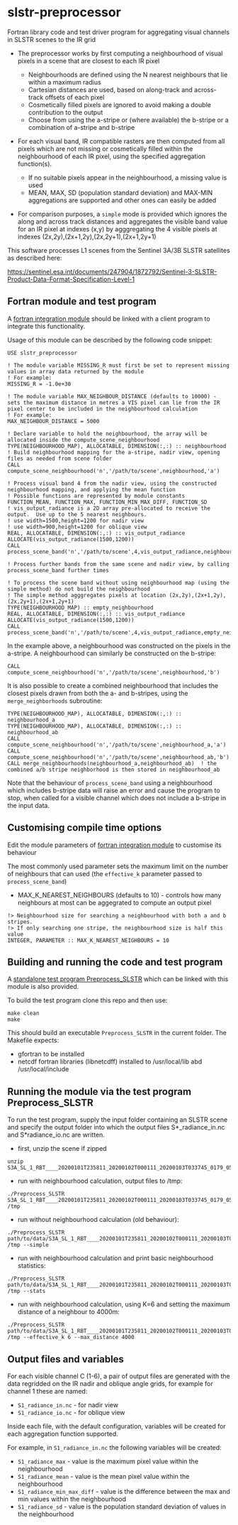 # slstr-preprocessor

Fortran library code and test driver program for aggregating visual channels in SLSTR scenes to the IR grid

* The preprocessor works by first computing a neighbourhood of visual pixels in a scene that are closest to each IR pixel
  
  * Neighbourhoods are defined using the N nearest neighbours that lie within a maximum radius
  * Cartesian distances are used, based on along-track and across-track offsets of each pixel
  * Cosmetically filled pixels are ignored to avoid making a double contribution to the output
  * Choose from using the a-stripe or (where available) the b-stripe or a combination of a-stripe and b-stripe
    
* For each visual band, IR compatible rasters are then computed from all pixels which are not missing or cosmetically filled within
  the neighbourhood of each IR pixel, using the specified aggregation function(s).

  * If no suitable pixels appear in the neighbourhood, a missing value is used
  * MEAN, MAX, SD (population standard deviation) and MAX-MIN aggregations are supported and other ones can easily be added
    
* For comparison purposes, a `simple` mode is provided which ignores the along and across track distances and aggregates the visible
  band value for an IR pixel at indexes (x,y) by agggregating the 4 visible pixels at indexes (2x,2y),(2x+1,2y),(2x,2y+1),(2x+1,2y+1)
  
This software processes L1 scenes from the Sentinel 3A/3B SLSTR satellites as described here:

https://sentinel.esa.int/documents/247904/1872792/Sentinel-3-SLSTR-Product-Data-Format-Specification-Level-1

## Fortran module and test program

A [fortran integration module](SLSTR_Preprocessor.f90) should be linked with a client program to integrate this functionality.

Usage of this module can be described by the following code snippet:

```
USE slstr_preprocessor

! The module variable MISSING_R must first be set to represent missing values in array data returned by the module
! For example:
MISSING_R = -1.0e+30

! The module variable MAX_NEIGHBOUR_DISTANCE (defaults to 10000) - sets the maximum distance in metres a VIS pixel can lie from the IR pixel center to be included in the neighbourhood calculation
! For example:
MAX_NEIGHBOUR_DISTANCE = 5000 

! Declare variable to hold the neighbourhood, the array will be allocated inside the compute_scene_neighbourhood
TYPE(NEIGHBOURHOOD_MAP), ALLOCATABLE, DIMENSION(:,:) :: neighbourhood
! Build neighbourhood mapping for the a-stripe, nadir view, opening files as needed from scene folder
CALL compute_scene_neighbourhood('n','/path/to/scene',neighbourhood,'a')

! Process visual band 4 from the nadir view, using the constructed neighbourhood mapping, and applying the mean function
! Possible functions are represented by module constants FUNCTION_MEAN, FUNCTION_MAX, FUNCTION_MIN_MAX_DIFF, FUNCTION_SD
! vis_output_radiance is a 2D array pre-allocated to receive the output.  Use up to the 5 nearest neighbours.
! use width=1500,height=1200 for nadir view
! use width=900,height=1200 for oblique view
REAL, ALLOCATABLE, DIMENSION(:,:) :: vis_output_radiance
ALLOCATE(vis_output_radiance(1500,1200))
CALL process_scene_band('n','/path/to/scene',4,vis_output_radiance,neighbourhood,5,FUNCTION_MEAN)

! Process further bands from the same scene and nadir view, by calling process_scene_band further times

! To process the scene band without using neighbourhood map (using the simple method) do not build the neighbourhood 
! The simple method agggregates pixels at location (2x,2y),(2x+1,2y),(2x,2y+1),(2x+1,2y+1)
TYPE(NEIGHBOURHOOD_MAP) :: empty_neighbourhood
REAL, ALLOCATABLE, DIMENSION(:,:) :: vis_output_radiance
ALLOCATE(vis_output_radiance(1500,1200))
CALL process_scene_band('n','/path/to/scene',4,vis_output_radiance,empty_neighbourhood,0,FUNCTION_MEAN)
```

In the example above, a neighbourhood was constructed on the pixels in the a-stripe.  A neighbourhood can similarly be constructed on the b-stripe:

```
CALL compute_scene_neighbourhood('n','/path/to/scene',neighbourhood,'b')
```

It is also possible to create a combined neighbourhood that includes the closest pixels drawn from both the a- and b-stripes, using the `merge_neighborhoods` subroutine:

```
TYPE(NEIGHBOURHOOD_MAP), ALLOCATABLE, DIMENSION(:,:) :: neighbourhood_a
TYPE(NEIGHBOURHOOD_MAP), ALLOCATABLE, DIMENSION(:,:) :: neighbourhood_ab
CALL compute_scene_neighbourhood('n','/path/to/scene',neighbourhood_a,'a')
CALL compute_scene_neighbourhood('n','/path/to/scene',neighbourhood_ab,'b')
CALL merge_neighbourhoods(neighbourhood_a,neighbourhood_ab)  ! the combined a/b stripe neighborhood is then stored in neighbourhood_ab
```

Note that the behaviour of `process_scene_band` using a neighbourhood which includes b-stripe data will raise an error and cause the program to stop,
when called for a visible channel which does not include a b-stripe in the input data.

## Customising compile time options

Edit the module parameters of [fortran integration module](SLSTR_Preprocessor.f90) to customise its behaviour

The most commonly used parameter sets the maximum limit on the number of neighbours that can used (the `effective_k` parameter passed to `process_scene_band`)

* MAX_K_NEAREST_NEIGHBOURS (defaults to 10) - controls how many neighbours at most can be aggegrated to compute an output pixel

```
!> Neighbourhood size for searching a neighbourhood with both a and b stripes.
!> If only searching one stripe, the neighbourhood size is half this value
INTEGER, PARAMETER :: MAX_K_NEAREST_NEIGHBOURS = 10
```


## Building and running the code and test program

A [standalone test program Preprocess_SLSTR](Preprocess_SLSTR.f90) which can be linked with this module is also provided.

To build the test program clone this repo and then use:

```
make clean
make
```

This should build an executable `Preprocess_SLSTR` in the current folder.  The Makefile expects:

* gfortran to be installed
* netcdf fortran libraries (libnetcdff) installed to /usr/local/lib abd /usr/local/include

## Running the module via the test program Preprocess_SLSTR

To run the test program, supply the input folder containing an SLSTR scene 
and specify the output folder into which the output files S*_radiance_in.nc and S*radiance_io.nc are written.

* first, unzip the scene if zipped

```
unzip S3A_SL_1_RBT____20200101T235811_20200102T000111_20200103T033745_0179_053_187_3420_LN2_O_NT_003.zip
```

* run with neighbourhood calculation, output files to /tmp:

```
./Preprocess_SLSTR S3A_SL_1_RBT____20200101T235811_20200102T000111_20200103T033745_0179_053_187_3420_LN2_O_NT_003.SEN3 /tmp
```

* run without neighbourhood calculation (old behaviour):

```
./Preprocess_SLSTR path/to/data/S3A_SL_1_RBT____20200101T235811_20200102T000111_20200103T033745_0179_053_187_3420_LN2_O_NT_003.SEN3 /tmp --simple
```

* run with neighbourhood calculation and print basic neighbourhood statistics:

```
./Preprocess_SLSTR path/to/data/S3A_SL_1_RBT____20200101T235811_20200102T000111_20200103T033745_0179_053_187_3420_LN2_O_NT_003.SEN3 /tmp --stats
```

* run with neighbourhood calculation, using K=6 and setting the maximum distance of a neighbour to 4000m:

```
./Preprocess_SLSTR path/to/data/S3A_SL_1_RBT____20200101T235811_20200102T000111_20200103T033745_0179_053_187_3420_LN2_O_NT_003.SEN3 /tmp --effective_k 6 --max_distance 4000
```

## Output files and variables

For each visible channel C (1-6), a pair of output files are generated with the data regridded on the IR nadir and oblique angle grids, for example for channel 1 these are named:

* `S1_radiance_in.nc` - for nadir view
* `S1_radiance_io.nc` - for oblique view

Inside each file, with the default configuration, variables will be created for each aggregation function supported.

For example, in `S1_radiance_in.nc` the following variables will be created:

* `S1_radiance_max` - value is the maximum pixel value within the neighbourhood
* `S1_radiance_mean` - value is the mean pixel value within the neighbourhood
* `S1_radiance_min_max_diff` - value is the difference between the max and min values within the neighbourhood
* `S1_radiance_sd` - value is the population standard deviation of values in the neighbourhood

